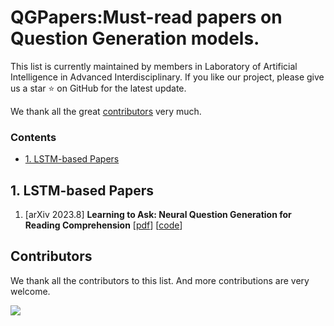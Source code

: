 # QGPapers:Must-read papers on Question Generation models.

This list is currently maintained by members in Laboratory of Artificial Intelligence in Advanced Interdisciplinary. If you like our project, please give us a star ⭐ on GitHub for the latest update.


We thank all the great [contributors](#contributors) very much.



### Contents

- [1. LSTM-based Papers](#3-LSTM-based-Papers)


## 1. LSTM-based Papers
1. [arXiv 2023.8] **Learning to Ask: Neural Question Generation for Reading Comprehension** [[pdf](https://arxiv.org/abs/1705.00106)] [[code](https://github.com/xinyadu/nqg)]


## Contributors

We thank all the contributors to this list. And more contributions are very welcome.

<a href="https://github.com/YangtzeUniversityZk/KTPapers/graphs/contributors">
  <img src="https://contrib.rocks/image?repo=YangtzeUniversityZk/KTPapers" />
</a>
